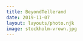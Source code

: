 ```yaml
---
title: BeyondTellerand
date: 2019-11-07
layout: layouts/photo.njk
image: stockholm-vrown.jpg
---
```

